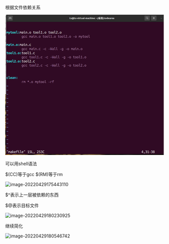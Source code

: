 根据文件依赖关系

![image-20220429173537159](images\image-20220429173537159.png)

可以用shell语法

$(CC)等于gcc        $(RM)等于rm

![image-20220429175443110](D:\ProgramFiles\Typora\notes\txtx-cloud\images\image-20220429175443110.png)



$^表示上一层被依赖的东西

$@表示目标文件

![image-20220429180230925](D:\ProgramFiles\Typora\notes\txtx-cloud\images\image-20220429180230925.png)



继续简化

![image-20220429180546742](D:\ProgramFiles\Typora\notes\txtx-cloud\images\image-20220429180546742.png)